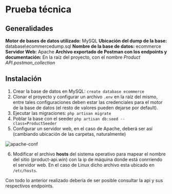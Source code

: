 ﻿# Prueba técnica

## Generalidades
**Motor de bases de datos utilizado:** MySQL
**Ubicación del dump de la base:** database\ecommercedump.sql
**Nombre de la base de datos:** ecommerce 
**Servidor Web:** Apache
**Archivo exportado de Postman con los endpoints y documentación:** En la raíz del proyecto, con el nombre *Product API.postman_collection*

## Instalación

1. Crear la base de datos en MySQL: `create database ecommerce`
2. Clonar el proyecto y configurar un archivo `.env` en la raíz del mismo, entre tales configuraciones deben estar las credenciales para el motor de la base de datos (el resto de valores pueden dejarse por default).
3. Ejecutar las migraciones: `php artisan migrate`
4. Poblar la base con el seeder `php artisan db:seed --class=ProductSeeder`
5. Configurar un servidor web, en el caso de Apache, deberá ser  así (cambiando ubicación de las carpetas, naturalmente)

![apache-conf](https://i.ibb.co/GMPJWdC/Screenshot-select-area-20220129102235.png)


6. Modificar el archivo **hosts** del sistema operativo para mapear el nombre del sitio (product-api.win) con la ip de máquina donde está conrriendo el servidor web. En el caso de Linux dicho archivo esta ubicado en `/etc/hosts`.

Con todo lo anterior realizado debería de ser posible consultar la api y sus respectivos endpoints.
